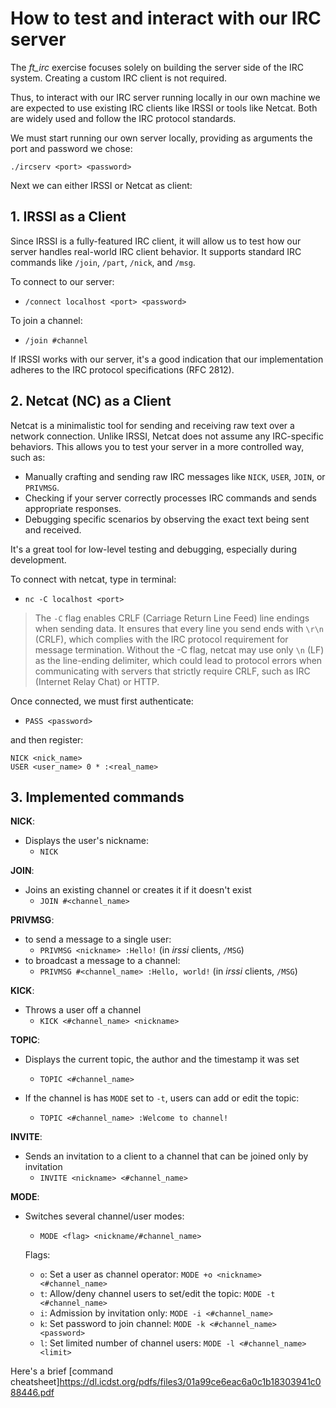 # How to test and interact with our IRC server
The *ft_irc* exercise focuses solely on building the server side of the IRC system. Creating a custom IRC client is not required.

Thus, to interact with our IRC server running locally in our own machine we are expected to use existing IRC clients like IRSSI or tools like Netcat. Both are widely used and follow the IRC protocol standards.

We must start running our own server locally, providing as arguments the port and password we chose:

`./ircserv <port> <password>`

Next we can either IRSSI or Netcat as client:

## 1. IRSSI as a Client
Since IRSSI is a fully-featured IRC client, it will allow us to test how our server handles real-world IRC client behavior. It supports standard IRC commands like `/join`, `/part`, `/nick`, and `/msg`.

To connect to our server:

- `/connect localhost <port> <password>`

To join a channel:

- `/join #channel`

If IRSSI works with our server, it's a good indication that our implementation adheres to the IRC protocol specifications (RFC 2812).

## 2. Netcat (NC) as a Client
Netcat is a minimalistic tool for sending and receiving raw text over a network connection. Unlike IRSSI, Netcat does not assume any IRC-specific behaviors. This allows you to test your server in a more controlled way, such as:

- Manually crafting and sending raw IRC messages like `NICK`, `USER`, `JOIN`, or `PRIVMSG`.
- Checking if your server correctly processes IRC commands and sends appropriate responses.
- Debugging specific scenarios by observing the exact text being sent and received.

It's a great tool for low-level testing and debugging, especially during development.

To connect with netcat, type in terminal:

- `nc -C localhost <port>`

> The `-C` flag enables CRLF (Carriage Return Line Feed) line endings when sending data.
> It ensures that every line you send ends with `\r\n` (CRLF), which complies with the IRC protocol requirement for message termination.
> Without the -C flag, netcat may use only `\n` (LF) as the line-ending delimiter, which could lead to protocol errors when communicating with servers that strictly require CRLF, such as IRC (Internet Relay Chat) or HTTP.

Once connected, we must first authenticate:

- `PASS <password>`

and then register:

```
NICK <nick_name>
USER <user_name> 0 * :<real_name>
```

## 3. Implemented commands

**NICK**:

- Displays the user's nickname:
	- `NICK`

**JOIN**:

- Joins an existing channel or creates it if it doesn't exist
	- `JOIN #<channel_name>`

**PRIVMSG**:

- to send a message to a single user:
	+ `PRIVMSG <nickname> :Hello!` (in _irssi_ clients, `/MSG`)
- to broadcast a message to a channel: 
	+ `PRIVMSG #<channel_name> :Hello, world!` (in _irssi_ clients, `/MSG`)

**KICK**:

- Throws a user off a channel
	+ `KICK <#channel_name> <nickname>`

**TOPIC**:

- Displays the current topic, the author and the timestamp it was set
	+ `TOPIC <#channel_name>`

- If the channel is has `MODE` set to `-t`, users can add or edit the topic:
	+ `TOPIC <#channel_name> :Welcome to channel!`

**INVITE**:

- Sends an invitation to a client to a channel that can be joined only by invitation
	+ `INVITE <nickname> <#channel_name>`

**MODE**:

- Switches several channel/user modes:
	+ `MODE <flag> <nickname/#channel_name>`

	Flags:
	+ `o`: Set a user as channel operator: `MODE +o <nickname> <#channel_name>`
	+ `t`: Allow/deny channel users to set/edit the topic: `MODE -t <#channel_name>`
	+ `i`: Admission by invitation only: `MODE -i <#channel_name>`
	+ `k`: Set password to join channel: `MODE -k <#channel_name> <password>`
	+ `l`: Set limited number of channel users: `MODE -l <#channel_name> <limit>`

Here's a brief [command cheatsheet]https://dl.icdst.org/pdfs/files3/01a99ce6eac6a0c1b18303941c088446.pdf